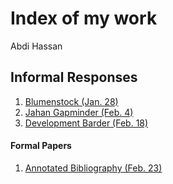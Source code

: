 # Index of my work
Abdi Hassan
## Informal Responses
1. [Blumenstock (Jan. 28)](https://abdi-hassan.github.io/Workshop/blumenstock)
2. [Jahan Gapminder (Feb. 4)](https://abdi-hassan.github.io/Workshop/Jahan_Gapminder)
3. [Development Barder (Feb. 18)](https://abdi-hassan.github.io/Workshop/DevelopmentBarder)
#### Formal Papers 
1. [Annotated Bibliography (Feb. 23)](https://abdi-hassan.github.io/Workshop/Assignment1)
